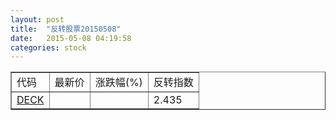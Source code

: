 ```yaml
---
layout: post
title:  "反转股票20150508"
date:   2015-05-08 04:19:58
categories: stock
---
```


<script type="text/javascript">
var stockList = []
stockList.push('gb_deck');
</script>

<table border="1">
 <tr>
 <td>代码</td>
  <td>最新价</td>
  <td>涨跌幅(%)</td>
 <td>反转指数</td>
</tr>
  <tr id="deck"><td><a href="http://stock.finance.sina.com.cn/usstock/quotes/DECK.html" target="_blank">DECK</a></td><td></td><td></td><td>2.435</td></tr>
</table>
